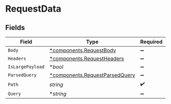 # RequestData


## Fields

| Field                                                                           | Type                                                                            | Required                                                                        | Description                                                                     |
| ------------------------------------------------------------------------------- | ------------------------------------------------------------------------------- | ------------------------------------------------------------------------------- | ------------------------------------------------------------------------------- |
| `Body`                                                                          | [*components.RequestBody](../../models/components/requestbody.md)               | :heavy_minus_sign:                                                              | N/A                                                                             |
| `Headers`                                                                       | [*components.RequestHeaders](../../models/components/requestheaders.md)         | :heavy_minus_sign:                                                              | N/A                                                                             |
| `IsLargePayload`                                                                | **bool*                                                                         | :heavy_minus_sign:                                                              | N/A                                                                             |
| `ParsedQuery`                                                                   | [*components.RequestParsedQuery](../../models/components/requestparsedquery.md) | :heavy_minus_sign:                                                              | N/A                                                                             |
| `Path`                                                                          | *string*                                                                        | :heavy_check_mark:                                                              | N/A                                                                             |
| `Query`                                                                         | **string*                                                                       | :heavy_minus_sign:                                                              | N/A                                                                             |